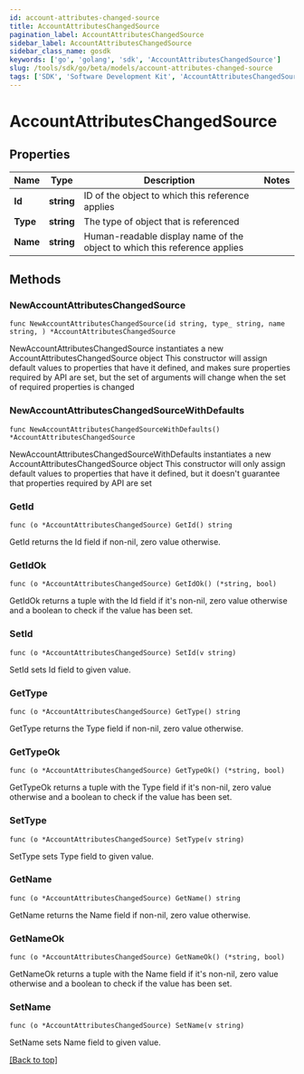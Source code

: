 ```yaml
---
id: account-attributes-changed-source
title: AccountAttributesChangedSource
pagination_label: AccountAttributesChangedSource
sidebar_label: AccountAttributesChangedSource
sidebar_class_name: gosdk
keywords: ['go', 'golang', 'sdk', 'AccountAttributesChangedSource'] 
slug: /tools/sdk/go/beta/models/account-attributes-changed-source
tags: ['SDK', 'Software Development Kit', 'AccountAttributesChangedSource']
---
```


# AccountAttributesChangedSource

## Properties

Name | Type | Description | Notes
------------ | ------------- | ------------- | -------------
**Id** |  **string** | ID of the object to which this reference applies | 
**Type** |  **string** | The type of object that is referenced | 
**Name** |  **string** | Human-readable display name of the object to which this reference applies | 

## Methods

### NewAccountAttributesChangedSource

`func NewAccountAttributesChangedSource(id string, type_ string, name string, ) *AccountAttributesChangedSource`

NewAccountAttributesChangedSource instantiates a new AccountAttributesChangedSource object
This constructor will assign default values to properties that have it defined,
and makes sure properties required by API are set, but the set of arguments
will change when the set of required properties is changed

### NewAccountAttributesChangedSourceWithDefaults

`func NewAccountAttributesChangedSourceWithDefaults() *AccountAttributesChangedSource`

NewAccountAttributesChangedSourceWithDefaults instantiates a new AccountAttributesChangedSource object
This constructor will only assign default values to properties that have it defined,
but it doesn't guarantee that properties required by API are set

### GetId

`func (o *AccountAttributesChangedSource) GetId() string`

GetId returns the Id field if non-nil, zero value otherwise.

### GetIdOk

`func (o *AccountAttributesChangedSource) GetIdOk() (*string, bool)`

GetIdOk returns a tuple with the Id field if it's non-nil, zero value otherwise
and a boolean to check if the value has been set.

### SetId

`func (o *AccountAttributesChangedSource) SetId(v string)`

SetId sets Id field to given value.


### GetType

`func (o *AccountAttributesChangedSource) GetType() string`

GetType returns the Type field if non-nil, zero value otherwise.

### GetTypeOk

`func (o *AccountAttributesChangedSource) GetTypeOk() (*string, bool)`

GetTypeOk returns a tuple with the Type field if it's non-nil, zero value otherwise
and a boolean to check if the value has been set.

### SetType

`func (o *AccountAttributesChangedSource) SetType(v string)`

SetType sets Type field to given value.


### GetName

`func (o *AccountAttributesChangedSource) GetName() string`

GetName returns the Name field if non-nil, zero value otherwise.

### GetNameOk

`func (o *AccountAttributesChangedSource) GetNameOk() (*string, bool)`

GetNameOk returns a tuple with the Name field if it's non-nil, zero value otherwise
and a boolean to check if the value has been set.

### SetName

`func (o *AccountAttributesChangedSource) SetName(v string)`

SetName sets Name field to given value.



[[Back to top]](#) 


